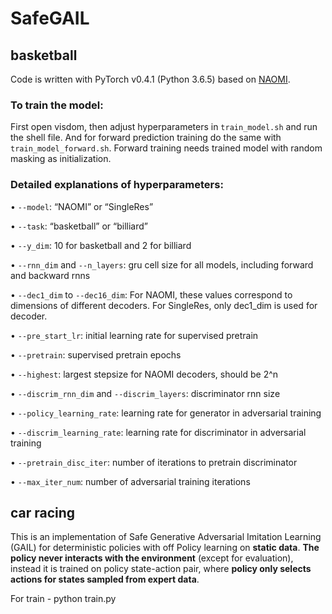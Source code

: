 # SafeGAIL

## basketball 

Code is written with PyTorch v0.4.1 (Python 3.6.5) based on [NAOMI](https://github.com/felixykliu/NAOMI). 
### To train the model:

First open visdom, then adjust hyperparameters in `train_model.sh` and run the shell file. And for forward prediction training do the same with `train_model_forward.sh`. Forward training needs trained model with random masking as initialization.

### Detailed explanations of hyperparameters:

•	`--model`: “NAOMI” or “SingleRes”

•	`--task`: “basketball” or “billiard”

•	`--y_dim`: 10 for basketball and 2 for billiard

•	`--rnn_dim` and `--n_layers`: gru cell size for all models, including forward and backward rnns

•	`--dec1_dim` to `--dec16_dim`: For NAOMI, these values correspond to dimensions of different decoders. For SingleRes, only dec1_dim is used for decoder.

•	`--pre_start_lr`: initial learning rate for supervised pretrain

•	`--pretrain`: supervised pretrain epochs

•	`--highest`: largest stepsize for NAOMI decoders, should be 2^n

•	`--discrim_rnn_dim` and `--discrim_layers`: discriminator rnn size

•	`--policy_learning_rate`: learning rate for generator in adversarial training

•	`--discrim_learning_rate`: learning rate for discriminator in adversarial training

•	`--pretrain_disc_iter`: number of iterations to pretrain discriminator

•	`--max_iter_num`: number of adversarial training iterations


## car racing

This is an implementation of Safe Generative Adversarial Imitation Learning (GAIL) for deterministic policies with off Policy learning on **static data**. **The policy never interacts with the environment** (except for evaluation), instead it is trained on policy state-action pair, where **policy only selects actions for states sampled from expert data**. 

For train - python train.py





